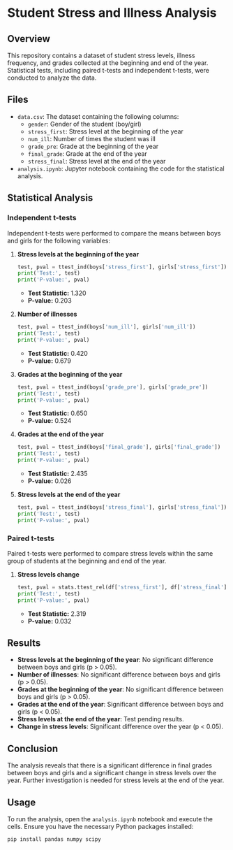 
# Student Stress and Illness Analysis

## Overview

This repository contains a dataset of student stress levels, illness frequency, and grades collected at the beginning and end of the year. Statistical tests, including paired t-tests and independent t-tests, were conducted to analyze the data. 

## Files

- `data.csv`: The dataset containing the following columns:
  - `gender`: Gender of the student (boy/girl)
  - `stress_first`: Stress level at the beginning of the year
  - `num_ill`: Number of times the student was ill
  - `grade_pre`: Grade at the beginning of the year
  - `final_grade`: Grade at the end of the year
  - `stress_final`: Stress level at the end of the year
- `analysis.ipynb`: Jupyter notebook containing the code for the statistical analysis.

## Statistical Analysis

### Independent t-tests

Independent t-tests were performed to compare the means between boys and girls for the following variables:

1. **Stress levels at the beginning of the year**
   ```python
   test, pval = ttest_ind(boys['stress_first'], girls['stress_first'])
   print('Test:', test)
   print('P-value:', pval)
   ```
   - **Test Statistic:** 1.320
   - **P-value:** 0.203

2. **Number of illnesses**
   ```python
   test, pval = ttest_ind(boys['num_ill'], girls['num_ill'])
   print('Test:', test)
   print('P-value:', pval)
   ```
   - **Test Statistic:** 0.420
   - **P-value:** 0.679

3. **Grades at the beginning of the year**
   ```python
   test, pval = ttest_ind(boys['grade_pre'], girls['grade_pre'])
   print('Test:', test)
   print('P-value:', pval)
   ```
   - **Test Statistic:** 0.650
   - **P-value:** 0.524

4. **Grades at the end of the year**
   ```python
   test, pval = ttest_ind(boys['final_grade'], girls['final_grade'])
   print('Test:', test)
   print('P-value:', pval)
   ```
   - **Test Statistic:** 2.435
   - **P-value:** 0.026

5. **Stress levels at the end of the year**
   ```python
   test, pval = ttest_ind(boys['stress_final'], girls['stress_final'])
   print('Test:', test)
   print('P-value:', pval)
   ```

### Paired t-tests

Paired t-tests were performed to compare stress levels within the same group of students at the beginning and end of the year.

1. **Stress levels change**
   ```python
   test, pval = stats.ttest_rel(df['stress_first'], df['stress_final'])
   print('Test:', test)
   print('P-value:', pval)
   ```
   - **Test Statistic:** 2.319
   - **P-value:** 0.032

## Results

- **Stress levels at the beginning of the year**: No significant difference between boys and girls (p > 0.05).
- **Number of illnesses**: No significant difference between boys and girls (p > 0.05).
- **Grades at the beginning of the year**: No significant difference between boys and girls (p > 0.05).
- **Grades at the end of the year**: Significant difference between boys and girls (p < 0.05).
- **Stress levels at the end of the year**: Test pending results.
- **Change in stress levels**: Significant difference over the year (p < 0.05).

## Conclusion

The analysis reveals that there is a significant difference in final grades between boys and girls and a significant change in stress levels over the year. Further investigation is needed for stress levels at the end of the year.

## Usage

To run the analysis, open the `analysis.ipynb` notebook and execute the cells. Ensure you have the necessary Python packages installed:

```bash
pip install pandas numpy scipy
```
